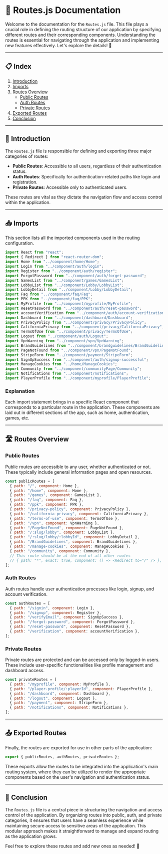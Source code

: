 # 📜 Routes.js Documentation

Welcome to the documentation for the `Routes.js` file. This file plays a crucial role in defining the routing structure of our application by specifying different routes and their corresponding components. Understanding the routes is essential for navigating through the application and implementing new features effectively. Let's explore the details! 🚀

---

## 📋 Index

1. [Introduction](#introduction)
2. [Imports](#imports)
3. [Routes Overview](#routes-overview)
   - [Public Routes](#public-routes)
   - [Auth Routes](#auth-routes)
   - [Private Routes](#private-routes)
4. [Exported Routes](#exported-routes)
5. [Conclusion](#conclusion)

---

## 📌 Introduction

The `Routes.js` file is responsible for defining and exporting three major categories of routes:
- **Public Routes**: Accessible to all users, regardless of their authentication status.
- **Auth Routes**: Specifically for authentication-related paths like login and registration.
- **Private Routes**: Accessible only to authenticated users.

These routes are vital as they dictate the navigation flow and access control within the application.

---

## 📥 Imports

This section lists all the imported components used in the routing configuration.

```javascript
import React from "react";
import { Redirect } from "react-router-dom";
import Home from "../component/home/Home";
import Login from "../component/auth/login";
import Register from "../component/auth/register";
import ForgotPassword from "../component/auth/forget-password";
import GamesList from "../component/games/GamesList";
import LobbyList from "../component/Lobby/LobbyList";
import LobbyDetail from "../component/Lobby/LobbyDetail";
import Faq from "../component/faq/Faq";
import PPK from "../component/faq/PPK";
import MyProfile from "../component/myprofile/MyProfile";
import ResetPassword from "../component/auth/reset-password";
import accountVerification from "../component/auth/account-verification";
import Dashboard from "../component/dashboard/Dashboard";
import PrivacyPolicy from "../component/privacy/PrivacyPolicy";
import CaliforniaPrivacy from "../component/privacy/CaliforniaPrivacy";
import TermsOfUse from "../component/privacy/TermsOfUse";
import Logout from "../component/auth/Logout";
import VpnWarning from "../component/vpn/VpnWarning";
import BrandGuidelines from "../component/brandguidelines/BrandGuidelines";
import PageNotFound from "../component/vpn/PageNotFound";
import StripeForm from "../component/payment/StripeForm";
import SignUpSuccess from "../component/auth/signup-successful";
import ManageCookies from "../home/ManageCookies";
import Community from "../component/communityPage/Community";
import Notifications from "../component/notifications";
import PlayerProfile from "../component/myprofile/PlayerProfile";
```

### Explanation

Each import statement brings in a specific React component that corresponds to a particular route in the application. These components are laid out in different sections of the app, such as home, authentication, games, etc.

---

## 🛣️ Routes Overview

### Public Routes

Public routes are accessible to any user, whether authenticated or not. These typically include general information pages and open resources.

```javascript
const publicRoutes = [
  { path: "/", component: Home },
  { path: "/home", component: Home },
  { path: "/games", component: GamesList },
  { path: "/faq", component: Faq },
  { path: "/ppk", component: PPK },
  { path: "/privacy-policy", component: PrivacyPolicy },
  { path: "/california-privacy", component: CaliforniaPrivacy },
  { path: "/terms-of-use", component: TermsOfUse },
  { path: "/vpn", component: VpnWarning },
  { path: "/PageNotFound", component: PageNotFound },
  { path: "/:slug/lobby", component: LobbyList },
  { path: "/:slug/lobby/:lobbyId", component: LobbyDetail },
  { path: "/BrandGuidelines", component: BrandGuidelines },
  { path: "/manage-cookies", component: ManageCookies },
  { path: "/community", component: Community },
  // This route should be at the end of all other routes
  // { path: "*", exact: true, component: () => <Redirect to="/" /> },
];
```

### Auth Routes

Auth routes handle user authentication processes like login, signup, and account verification.

```javascript
const authRoutes = [
  { path: "/signin", component: Login },
  { path: "/signup", component: Register },
  { path: "/verifyEmail", component: SignUpSuccess },
  { path: "/forgot-password", component: ForgotPassword },
  { path: "/reset-password", component: ResetPassword },
  { path: "/verification", component: accountVerification },
];
```

### Private Routes

Private routes are protected and can be accessed only by logged-in users. These include user-specific functionalities like profile management and dashboard access.

```javascript
const privateRoutes = [
  { path: "/myprofile", component: MyProfile },
  { path: "/player-profile/:playerId", component: PlayerProfile },
  { path: "/dashboard", component: Dashboard },
  { path: "/logout", component: Logout },
  { path: "/payment", component: StripeForm },
  { path: "/notifications", component: Notifications },
];
```

---

## 📤 Exported Routes

Finally, the routes are exported for use in other parts of the application:

```javascript
export { publicRoutes, authRoutes, privateRoutes };
```

These exports allow the routes to be integrated into the application's main routing system, where they can be utilized to render the appropriate components based on the user's navigation and authentication status.

---

## 🚀 Conclusion

The `Routes.js` file is a central piece in structuring the navigation and access control of the application. By organizing routes into public, auth, and private categories, it ensures that users have a seamless experience while maintaining secure access to sensitive areas of the application. This modular approach makes it straightforward to manage and expand routing as the application grows.

Feel free to explore these routes and add new ones as needed! 🌟